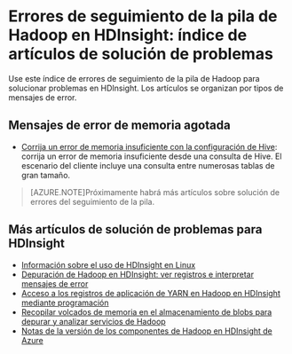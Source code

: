 <properties
	pageTitle="Mensajes de error de seguimiento de la pila de Hadoop | Microsoft Azure"
	description="Índice de los mensajes de error del seguimiento de la pila de Hadoop en HDInsight. Encuentre el error en la lista para ver la información de solución de problemas."
	keywords="seguimiento de la pila, mensajes de error"
	services="hdinsight"
	documentationCenter="NA"
	authors="cjgronlund"
	manager="paulettm"
	editor="cgronlun"/>

<tags
	ms.service="hdinsight"
	ms.devlang="NA"
	ms.topic="article"
	ms.tgt_pltfrm="NA"
	ms.workload="big-data"
	ms.date="12/09/2015"
	ms.author="rashimg;cgronlun"/>

# Errores de seguimiento de la pila de Hadoop en HDInsight: índice de artículos de solución de problemas

Use este índice de errores de seguimiento de la pila de Hadoop para solucionar problemas en HDInsight. Los artículos se organizan por tipos de mensajes de error.

## Mensajes de error de memoria agotada
* [Corrija un error de memoria insuficiente con la configuración de Hive](hdinsight-hadoop-hive-out-of-memory-error-oom.md): corrija un error de memoria insuficiente desde una consulta de Hive. El escenario del cliente incluye una consulta entre numerosas tablas de gran tamaño.

> [AZURE.NOTE]Próximamente habrá más artículos sobre solución de errores del seguimiento de la pila.

## Más artículos de solución de problemas para HDInsight

* [Información sobre el uso de HDInsight en Linux](hdinsight-hadoop-linux-information.md)
* [Depuración de Hadoop en HDInsight: ver registros e interpretar mensajes de error](hhdinsight-debug-jobs.md)
* [Acceso a los registros de aplicación de YARN en Hadoop en HDInsight mediante programación](hdinsight-hadoop-access-yarn-app-logs.md)
* [Recopilar volcados de memoria en el almacenamiento de blobs para depurar y analizar servicios de Hadoop](hdinsight-hadoop-collect-debug-heap-dumps.md)
* [Notas de la versión de los componentes de Hadoop en HDInsight de Azure](hdinsight-release-notes.md)

<!---HONumber=AcomDC_1217_2015-->